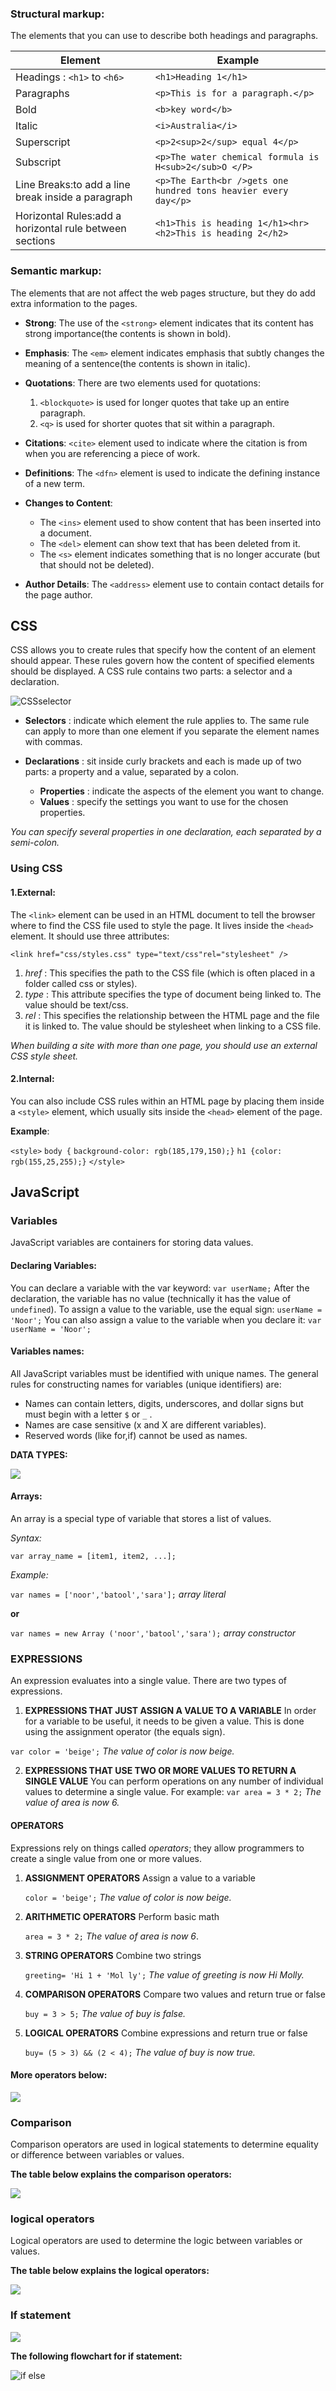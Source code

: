 ### Structural markup:

The elements that you can use to describe both headings and paragraphs.

| Element | Example |
| ----------- | ----------- |
| Headings : `<h1>` to `<h6>`| `<h1>Heading 1</h1>` | 
| Paragraphs | `<p>This is for a paragraph.</p>` | 
| Bold | `<b>key word</b>` | 
| Italic | `<i>Australia</i>` | 
| Superscript | `<p>2<sup>2</sup> equal 4</p>` | 
| Subscript | `<p>The water chemical formula is H<sub>2</sub>O </P>` | 
| Line Breaks:to add a line break inside a paragraph | `<p>The Earth<br />gets one hundred tons heavier every day</p>`| 
| Horizontal Rules:add a horizontal rule between sections | `<h1>This is heading 1</h1><hr><h2>This is heading 2</h2>`| 


### Semantic markup:

The elements that are not affect the web pages structure, but they do add extra information to the pages.

- **Strong**:  The use of the `<strong>` element indicates that its content has strong importance(the contents is shown in bold).

- **Emphasis**: The `<em>` element indicates emphasis that subtly changes the meaning of a sentence(the contents is shown in italic).

- **Quotations**: There are two elements used for quotations:
   1. `<blockquote>` is used for longer quotes that take up an entire paragraph.
   2. `<q>` is used for shorter quotes that sit within a paragraph.

- **Citations**: `<cite>` element used to indicate where the citation is from when you are referencing a piece of work.

- **Definitions**: The `<dfn>` element is used to indicate the defining instance of a new term.

- **Changes to Content**:
   * The `<ins>` element used to show content that has been inserted into a document.
   * The `<del>` element can show text that has been deleted from it.
   * The `<s>` element indicates something that is no longer accurate (but that should not be deleted).

- **Author Details**: The `<address>` element use to contain contact details for the page author.



## CSS

CSS allows you to create rules that specify how the content of an element should appear. These rules govern how the content of specified elements should be displayed. A CSS rule contains two parts: a selector and a declaration.


![CSSselector](https://hackernoon.com/drafts/2z4a3yh4.png)


* **Selectors** : indicate which element the rule applies to. The same rule can apply to more than one element if you separate the element names with commas.
* **Declarations** : sit inside curly brackets and each is made up of two parts: a property and a value, separated by a colon. 

  * **Properties** : indicate the aspects of the element you want to change.
  * **Values** : specify the settings you want to use for the chosen properties.

*You can specify several properties in one declaration, each separated by a semi-colon.*


### Using CSS

#### 1.External:

The `<link>` element can be used in an HTML document to tell the browser where to find the CSS file used to style the page. It lives inside the `<head>` element. It should use three attributes:

`<link href="css/styles.css" type="text/css"rel="stylesheet" />`


1. *href* : This specifies the path to the CSS file (which is often placed in a folder called css or styles).
1. *type* : This attribute specifies the type of document being linked to. The value should be text/css.
1. *rel* : This specifies the relationship between the HTML page and the file it is linked to. The value should be stylesheet when linking to a CSS file.

*When building a site with more than one page, you should use an external CSS style sheet.*


#### 2.Internal:

You can also include CSS rules within an HTML page by placing them inside a `<style>` element, which usually sits inside the `<head>` element of the page.

**Example**:

`<style>`
`body {`
`background-color: rgb(185,179,150);}`
`h1 {color: rgb(155,25,255);}`
`</style>`



## JavaScript

### Variables

JavaScript variables are containers for storing data values.

#### Declaring Variables:
You can declare a variable with the var keyword: `var userName;`
After the declaration, the variable has no value (technically it has the value of `undefined`). To assign a value to the variable, use the equal sign: `userName = 'Noor';`
You can also assign a value to the variable when you declare it: `var userName = 'Noor';`

#### Variables names:
All JavaScript variables must be identified with unique names.
The general rules for constructing names for variables (unique identifiers) are:

- Names can contain letters, digits, underscores, and dollar signs but must begin with a letter `$` or `_` .
- Names are case sensitive (x and X are different variables).
- Reserved words (like for,if) cannot be used as names.

**DATA TYPES:**

![](https://www.creatingux.com/CIT230/media/images/datatypes.png)

#### Arrays:
An array is a special type of variable that stores a list of values.

*Syntax:*

`var array_name = [item1, item2, ...];`    

*Example:*

`var names = ['noor','batool','sara'];`   *array literal*

**or**

`var names = new Array ('noor','batool','sara');`   *array constructor*


### EXPRESSIONS

An expression evaluates into a single value. There are two types of expressions.

1.	**EXPRESSIONS THAT JUST ASSIGN A VALUE TO A VARIABLE** In order for a variable to be useful, it needs to be given a value. This is done using the assignment operator (the equals sign).

 `var color = 'beige';` *The value of color is now beige.*

2.	**EXPRESSIONS THAT USE TWO OR MORE VALUES TO RETURN A SINGLE VALUE** You can perform operations on any number of individual values to determine a single value.
 For example: `var area = 3 * 2;`  *The value of area is now 6.*


#### OPERATORS

Expressions rely on things called *operators*; they allow programmers to create a single value from one or more values.
1. **ASSIGNMENT OPERATORS** Assign a value to a variable

    `color = 'beige';`   *The value of color is now beige.*

1. **ARITHMETIC OPERATORS** Perform basic math 

    `area = 3 * 2;`   *The value of area is now 6*. 

1. **STRING OPERATORS** Combine two strings 

    `greeting= 'Hi 1 + 'Mol ly';`    *The value of greeting is now Hi Molly.*

1. **COMPARISON OPERATORS** Compare two values and return true or false

    `buy = 3 > 5;`   *The value of buy is false.*

1. **LOGICAL OPERATORS** Combine expressions and return true or false

    `buy= (5 > 3) && (2 < 4);`   *The value of buy is now true.*

#### More operators below:


![](https://i.pinimg.com/originals/13/09/cb/1309cb725dea3e859a873607dd298d00.png)


### Comparison

Comparison operators are used in logical statements to determine equality or difference between variables or values.

**The table below explains the comparison operators:**

![](https://i.ytimg.com/vi/wFB-ywsNPwg/maxresdefault.jpg)


### logical operators

Logical operators are used to determine the logic between variables or values.

**The table below explains the logical operators:**

![](https://slideplayer.com/slide/15945194/88/images/25/Logical+Operators+%28cont.%29.jpg)


### If statement

![](https://www.bookofnetwork.com/images/javascript-images/JS_if-else-syntax_20Sep16_1823.png)


**The following flowchart for if statement:**

![if else](https://cdn.javascripttutorial.net/wp-content/uploads/2016/08/JavaScript-if-else-statment.png)